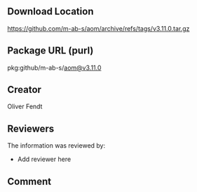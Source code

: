 ## Download Location

https://github.com/m-ab-s/aom/archive/refs/tags/v3.11.0.tar.gz

## Package URL (purl)

pkg:github/m-ab-s/aom@v3.11.0

## Creator

Oliver Fendt

## Reviewers

The information was reviewed by:

* Add reviewer here

## Comment

